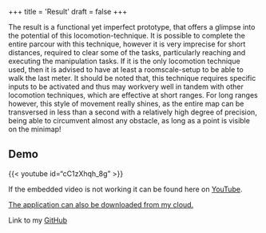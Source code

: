 +++
title = 'Result'
draft = false
+++

The result is a functional yet imperfect prototype, that offers a glimpse into the potential of this locomotion-technique. It is possible to complete the entire parcour with this technique, however it is very imprecise for short distances, required to clear some of the tasks, particularly reaching and executing the manipulation tasks. If it is the only locomotion technique used, then it is advised to have at least a roomscale-setup to be able to walk the last meter. It should be noted that, this technique requires specific inputs to be activated and thus may workvery well in tandem with other locomotion techniques, which are effective at short ranges.
For long ranges however, this style of movement really shines, as the entire map can be transversed in less than a second with a relatively high degree of precision, being able to circumvent almost any obstacle, as long as a point is visible on the minimap!

## Demo
{{< youtube id=“cC1zXhqh_8g” >}}

If the embedded video is not working it can be found here on [YouTube](https://youtu.be/cC1zXhqh_8g).

[The application can also be downloaded from my cloud.](https://1drv.ms/u/s!Au2JnrK0JCCTm60nkZ5vsc8pScGGeA?e=Hai7t1)

Link to my [GitHub](https://github.com/HanSchne/Scruffing-VR)
